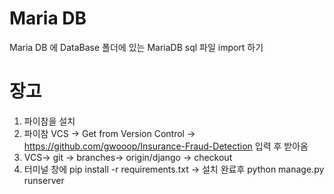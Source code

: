 # Maria DB
Maria DB 에  DataBase 폴더에 있는 MariaDB 
sql 파일 import 하기
# 장고
1. 파이참을 설치
2. 파이참 VCS -> Get from Version Control -> https://github.com/gwooop/Insurance-Fraud-Detection 입력 후 받아옴 
3. VCS-> git -> branches-> origin/django -> checkout
4. 터미널 창에 pip install -r requirements.txt  -> 설치 완료후 python manage.py runserver 
 




